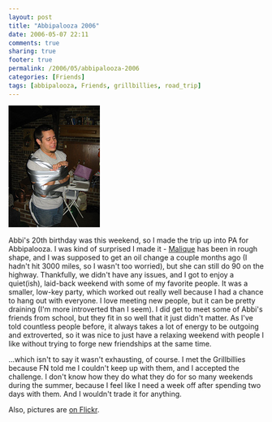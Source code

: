 ```yaml
---
layout: post
title: "Abbipalooza 2006"
date: 2006-05-07 22:11
comments: true
sharing: true
footer: true
permalink: /2006/05/abbipalooza-2006
categories: [Friends]
tags: [abbipalooza, Friends, grillbillies, road_trip]
---
```

<div class="imgRight"><a href="http://www.flickr.com/photos/brockli/142347157/" title="FN"><img src="/files/images/142347157_5aef1a561d_m.jpg" width="180" height="240" alt="I swear, he let me do this" /></a></div>

Abbi's 20th birthday was this weekend, so I made the trip up into PA for Abbipalooza.  I was kind of surprised I made it - <a href="http://www.brockli.com/archives/2005/11/go_south_young_man.php">Malique</a> has been in rough shape, and I was supposed to get an oil change a couple months ago (I hadn't hit 3000 miles, so I wasn't too worried), but she can still do 90 on the highway.  Thankfully, we didn't have any issues, and I got to enjoy a quiet(ish), laid-back weekend with some of my favorite people.  It was a smaller, low-key party, which worked out really well because I had a chance to hang out with everyone.  I love meeting new people, but it can be pretty draining (I'm more introverted than I seem).  I did get to meet some of Abbi's friends from school, but they fit in so well that it just didn't matter.  As I've told countless people before, it always takes a lot of energy to be outgoing and extroverted, so it was nice to just have a relaxing weekend with people I like without trying to forge new friendships at the same time.

...which isn't to say it wasn't exhausting, of course.  I met the Grillbillies because FN told me I couldn't keep up with them, and I accepted the challenge.  I don't know how they do what they do for so many weekends during the summer, because I feel like I need a week off after spending two days with them.  And I wouldn't trade it for anything.

Also, pictures are <a href="http://www.flickr.com/photos/brockli/sets/72057594128401134/">on Flickr</a>.
